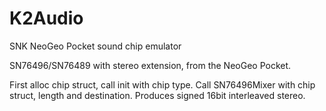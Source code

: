 # K2Audio
SNK NeoGeo Pocket sound chip emulator

SN76496/SN76489 with stereo extension, from the NeoGeo Pocket.

First alloc chip struct, call init with chip type.
Call SN76496Mixer with chip struct, length and destination.
Produces signed 16bit interleaved stereo.
